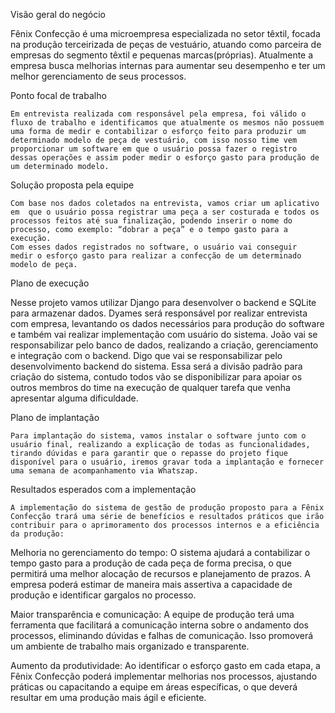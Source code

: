 Visão geral do negócio


Fênix Confecção é uma microempresa especializada no setor têxtil, focada na produção terceirizada de peças de vestuário, atuando como parceira de empresas do segmento têxtil e pequenas marcas(próprias). Atualmente a empresa busca melhorias internas para aumentar seu desempenho e ter um melhor gerenciamento de seus processos.


Ponto focal de trabalho


	Em entrevista realizada com responsável pela empresa, foi válido o fluxo de trabalho e identificamos que atualmente os mesmos não possuem uma forma de medir e contabilizar o esforço feito para produzir um determinado modelo de peça de vestuário, com isso nosso time vem proporcionar um software em que o usuário possa fazer o registro dessas operações e assim poder medir o esforço gasto para produção de um determinado modelo.


Solução proposta pela equipe


	Com base nos dados coletados na entrevista, vamos criar um aplicativo em  que o usuário possa registrar uma peça a ser costurada e todos os processos feitos até sua finalização, podendo inserir o nome do processo, como exemplo: “dobrar a peça” e o tempo gasto para a execução.
	Com esses dados registrados no software, o usuário vai conseguir  medir o esforço gasto para realizar a confecção de um determinado modelo de peça.



Plano de execução



Nesse projeto vamos utilizar Django para desenvolver o backend e SQLite para armazenar dados. Dyames será responsável por realizar entrevista com empresa, levantando os dados necessários para produção do software e também vai realizar implementação com usuário do sistema.
João vai se responsabilizar pelo banco de dados, realizando a criação, gerenciamento e integração com o backend.
Digo que vai se responsabilizar pelo desenvolvimento backend do sistema.
	Essa será a divisão padrão para criação do sistema, contudo todos vão se disponibilizar para apoiar os outros membros do time na execução de qualquer tarefa que venha apresentar alguma dificuldade.


Plano de implantação


	Para implantação do sistema, vamos instalar o software junto com o usuário final, realizando a explicação de todas as funcionalidades, tirando dúvidas e para garantir que o repasse do projeto fique disponível para o usuário, iremos gravar toda a implantação e fornecer uma semana de acompanhamento via Whatszap.


Resultados esperados com a implementação


	A implementação do sistema de gestão de produção proposto para a Fênix Confecção trará uma série de benefícios e resultados práticos que irão contribuir para o aprimoramento dos processos internos e a eficiência da produção:

Melhoria no gerenciamento do tempo: O sistema ajudará a contabilizar o tempo gasto para a produção de cada peça de forma precisa, o que permitirá uma melhor alocação de recursos e planejamento de prazos. A empresa poderá estimar de maneira mais assertiva a capacidade de produção e identificar gargalos no processo.

Maior transparência e comunicação: A equipe de produção terá uma ferramenta que facilitará a comunicação interna sobre o andamento dos processos, eliminando dúvidas e falhas de comunicação. Isso promoverá um ambiente de trabalho mais organizado e transparente.

Aumento da produtividade: Ao identificar o esforço gasto em cada etapa, a Fênix Confecção poderá implementar melhorias nos processos, ajustando práticas ou capacitando a equipe em áreas específicas, o que deverá resultar em uma produção mais ágil e eficiente.
